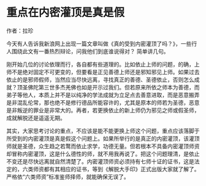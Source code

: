 # 重点在内密灌顶是真是假

作者：拉珍




今天有人告诉我新浪网上出现一篇文章叫做《真的受到内密灌顶了吗？》，一些行人围绕此文有一番热烈辩论，问我他们到底谁说得对？
简单讲几句。


刚开始几位的讨论依理而行，各自都有些道理的。比如依止上师的问题，的确，上师不是绝对固定不可更变的，但要看是正见善德上师还是邪知邪见上师。如果过去依止的是邪师假师，当然应当尽快远离，寻找真正的善德、圣德依止，否则怎么成就？顶圣佛陀第三世多杰羌佛也如是开示过我们。但若原来所依之师本为善德，而弟子等他人，本质上并不是以纯净的学法成就为立足点去善意进取，而是恶意搬弄是非混乱伦常，那也绝不是修行德品所能容许的，尤其是原本的师若为圣德，恶意是非叛逆的罪业是非常大的。再者，若更换依止的新上师仍为邪见之师或假圣师，成就解脱还是遥遥无期。


其实，大家思考讨论的重点，不应该是能不能更换上师这个问题，重点应该落脚于所受到的内密灌顶是真是假这个问题上。如果所举行的是真正的内密灌顶，该灌顶师就是圣德，众生趋之若鹜而依止求学，功德无量。但若根本不具备内密灌顶师资却冒称内密灌顶，这是什么德性的师，就不用我再说了。把这个问题理清，是依止不变还是尽快远离就自然清楚了。内密灌顶师资必须持有七师十证的证书，这是法定的，六类师资都有其相应的证书，等到《解脱大手印》正式出版大家就了解了。严格依“六类师资”标准鉴师择师，就能确保无误了。